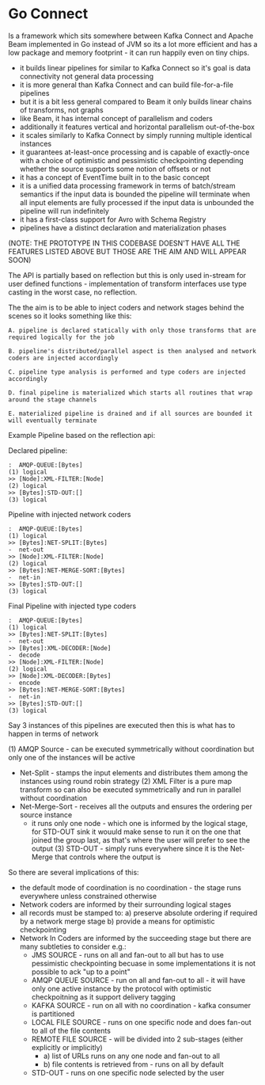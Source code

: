 # Go Connect

Is a framework which sits somewhere between Kafka Connect and Apache Beam implemented in Go instead of JVM so its 
a lot more efficient and has a low package and memory footprint - it can run happily even on tiny chips.

- it builds linear pipelines for similar to Kafka Connect so it's goal is data connectivity not general data processing 
- it is more general than Kafka Connect and can build file-for-a-file pipelines
- but it is a bit less general compared to Beam it only builds linear chains of transforms, not graphs
- like Beam, it has internal concept of parallelism and coders
- additionally it features vertical and horizontal parallelism out-of-the-box
- it scales similarly to Kafka Connect by simply running multiple identical instances 
- it guarantees at-least-once processing and is capable of exactly-once 
  with a choice of optimistic and pessimistic checkpointing depending whether the source supports some notion of offsets or not
- it has a concept of EventTime built in to the basic concept
- it is a unified data processing framework in terms of batch/stream semantics 
  if the input data is bounded the pipeline will terminate when all input elements are fully processed
  if the input data is unbounded the pipeline will run indefinitely 
- it has a first-class support for Avro with Schema Registry
- pipelines have a distinct declaration and materialization phases

(NOTE: THE PROTOTYPE IN THIS CODEBASE DOESN'T HAVE ALL THE FEATURES LISTED ABOVE BUT THOSE ARE THE AIM AND WILL APPEAR SOON)


The API is partially based on reflection but this is only used in-stream for user defined functions - implementation of transform interfaces use type casting in the worst case, no reflection. 
    
The the aim is to be able to inject coders and network stages behind the scenes so it looks something like this:

    A. pipeline is declared statically with only those transforms that are required logically for the job
    
    B. pipeline's distributed/parallel aspect is then analysed and network coders are injected accordingly
    
    C. pipeline type analysis is performed and type coders are injected accordingly
    
    D. final pipeline is materialized which starts all routines that wrap around the stage channels
    
    E. materialized pipeline is drained and if all sources are bounded it will eventually terminate
    

Example Pipeline based on the reflection api:
    
    
Declared pipeline:
    
    :  AMQP-QUEUE:[Bytes]                                                   (1) logical
    >> [Node]:XML-FILTER:[Node]                                             (2) logical
    >> [Bytes]:STD-OUT:[]                                                   (3) logical
                                                                            
Pipeline with injected network coders                                   
                                                                            
    :  AMQP-QUEUE:[Bytes]                                                   (1) logical
    >> [Bytes]:NET-SPLIT:[Bytes]                                             -  net-out
    >> [Node]:XML-FILTER:[Node]                                             (2) logical
    >> [Bytes]:NET-MERGE-SORT:[Bytes]                                        -  net-in
    >> [Bytes]:STD-OUT:[]                                                   (3) logical
                                                                               
Final Pipeline with injected type coders                                   
                                                                               
    :  AMQP-QUEUE:[Bytes]                                                   (1) logical
    >> [Bytes]:NET-SPLIT:[Bytes]                                             -  net-out
    >> [Bytes]:XML-DECODER:[Node]                                            -  decode
    >> [Node]:XML-FILTER:[Node]                                             (2) logical
    >> [Node]:XML-DECODER:[Bytes]                                            -  encode
    >> [Bytes]:NET-MERGE-SORT:[Bytes]                                        -  net-in
    >> [Bytes]:STD-OUT:[]                                                   (3) logical
    
    
Say 3 instances of this pipelines are executed then this is what has to happen in terms of network
    
    
(1) AMQP Source - can be executed symmetrically without coordination but only one of the instances will be active
 -  Net-Split - stamps the input elements and distributes them among the instances using round robin strategy 
(2) XML Filter is a pure map transform so can also be executed symmetrically and run in parallel without coordination
 -  Net-Merge-Sort - receives all the outputs and ensures the ordering per source instance
    - it runs only one node - which one is informed by the logical stage, for STD-OUT sink it wouuld make
      sense to run it on the one that joined the group last, as that's where the user will prefer to see the output
(3) STD-OUT - simply runs everywhere since it is the Net-Merge that controls where the output is

So there are several implications of this:
- the default mode of coordination is no coordination - the stage runs everywhere unless constrained otherwise
- Network coders are informed by their surrounding logical stages
- all records must be stamped to:
    a) preserve absolute ordering if required by a network merge stage
    b) provide a means for optimistic checkpointing 
- Network In Coders are informed by the succeeding stage but there are many subtleties to consider e.g.:
    - JMS SOURCE - runs on all and fan-out to all but has to use pessimistic checkpointing becuase in some implementations it is not possible to ack "up to a point"
    - AMQP QUEUE SOURCE - run on all and fan-out to all - it will have only one active instance by the protocol with optimistic checkpoitning as it support delivery tagging
    - KAFKA SOURCE - run on all with no coordination - kafka consumer is partitioned
    - LOCAL FILE SOURCE - runs on one specific node and does fan-out to all of the file contents  
    - REMOTE FILE SOURCE - will be divided into 2 sub-stages (either explicitly or implicitly)
        - a) list of URLs runs on any one node and fan-out to all
        - b) file contents is retrieved from - runs on all by default  
    - STD-OUT - runs on one specific node selected by the user    
       
     
     
     
    
    
    

